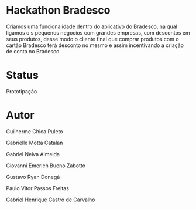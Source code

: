  # Hackathon Bradesco

Criamos  uma funcionalidade dentro do aplicativo do Bradesco, na qual ligamos o s pequenos negocios com grandes empresas, com descontos em seus produtos, desse modo o cliente final que comprar  produtos com o cartão Bradesco terá desconto no mesmo e assim incentivando a criação de conta no Bradesco.

# Status

Prototipação


#  Autor

Guilherme Chica Puleto

Gabrielle Motta Catalan

Gabriel Neiva Almeida

Giovanni Emerich Bueno Zabotto

Gustavo  Ryan  Donegá

Paulo Vitor Passos Freitas

Gabriel Henrique Castro de Carvalho
